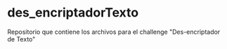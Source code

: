 # des_encriptadorTexto
Repositorio que contiene los archivos para el challenge "Des-encriptador de Texto"
